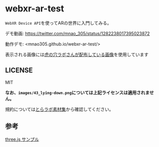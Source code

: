 # webxr-ar-test

`WebXR Device API`を使ってARの世界に入門してみる。

デモ動画: <https://twitter.com/mnao_305/status/1282238017395023872>

動作デモ: <mnao305.github.io/webxr-ar-test/>

表示される画像には[虎の穴ラボさんが配布している画像](https://yumenosora.co.jp/tora-lab/special)を使用しています

## LICENSE

MIT

**なお、`images/43_lying-down.png`については上記ライセンスは適用されません。**

規約については[とらラボ素材集](https://yumenosora.co.jp/tora-lab/special)から確認してください。

## 参考

[three.js サンプル](https://github.com/mrdoob/three.js/tree/master/examples)

